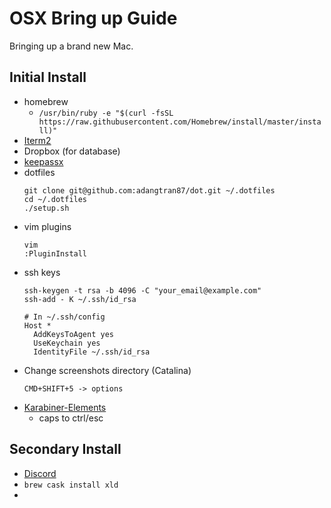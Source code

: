 # OSX Bring up Guide
Bringing up a brand new Mac.

## Initial Install
* homebrew
  * `/usr/bin/ruby -e "$(curl -fsSL https://raw.githubusercontent.com/Homebrew/install/master/install)"`
* [Iterm2](https://iterm2.com/downloads.html)
* Dropbox (for database)
* [keepassx](https://www.keepassx.org/downloads)
* dotfiles
  ```
  git clone git@github.com:adangtran87/dot.git ~/.dotfiles
  cd ~/.dotfiles
  ./setup.sh
  ```
* vim plugins
  ```
  vim
  :PluginInstall
  ```
* ssh keys
  ```
  ssh-keygen -t rsa -b 4096 -C "your_email@example.com"
  ssh-add - K ~/.ssh/id_rsa
  
  # In ~/.ssh/config
  Host *
    AddKeysToAgent yes
    UseKeychain yes
    IdentityFile ~/.ssh/id_rsa
  ```
* Change screenshots directory (Catalina)
  ```
  CMD+SHIFT+5 -> options
  ```
* [Karabiner-Elements](https://pqrs.org/osx/karabiner/)
  * caps to ctrl/esc

## Secondary Install
* [Discord](https://discordapp.com/download)
* `brew cask install xld`
* 
